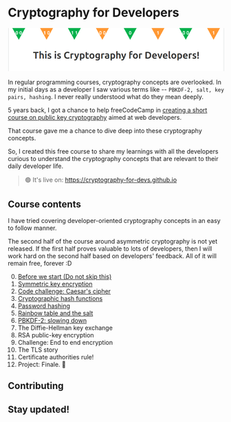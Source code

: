 # Cryptography for Developers

![readme cover](readme-cover.png)

In regular programming courses, cryptography concepts are overlooked. In my initial days as a developer I saw various terms like -- `PBKDF-2, salt, key pairs, hashing`. I never really understood what do they mean deeply.

5 years back, I got a chance to help freeCodeCamp in <a target="_blank" href="https://github.com/freeCodeCamp/CurriculumExpansion/pull/184">creating a short course on public key cryptography</a> aimed at web developers.

That course gave me a chance to dive deep into these cryptography concepts.

So, I created this free course to share my learnings with all the developers curious to understand the cryptography concepts that are relevant to their daily developer life.

> 🟢 It's live on: https://cryptography-for-devs.github.io

## Course contents

I have tried covering developer-oriented cryptography concepts in an easy to follow manner.

The second half of the course around asymmetric cryptography is not yet released. If the first half proves valuable to lots of developers, then I will work hard on the second half based on developers' feedback. All of it will remain free, forever :D

<ol start="0">
    <li><a href="https://cryptography-for-devs.github.io/0-before-we-start/" target="_blank">Before we start (Do not skip this)</a></li>
    <li><a href="https://cryptography-for-devs.github.io/1-symmetric-key-encryption/" target="_blank">Symmetric key encryption</a></li>
    <li><a href="https://cryptography-for-devs.github.io/2-caesar-challenge/" target="_blank">Code challenge: Caesar's cipher</a></li>
    <li><a href="https://cryptography-for-devs.github.io/3-the-hash/" target="_blank">Cryptographic hash functions</a></li>
    <li><a href="https://cryptography-for-devs.github.io/4-revealed-passwords/" target="_blank">Password hashing</a></li>
    <li><a href="https://cryptography-for-devs.github.io/5-rainbows-and-salts/" target="_blank">Rainbow table and the salt</a></li>
    <li><a href="https://cryptography-for-devs.github.io/6-slow-them-down/" target="_blank">PBKDF-2: slowing down</a></li>
    <li>The Diffie-Hellman key exchange</li>
    <li>RSA public-key encryption</li>
    <li>Challenge: End to end encryption</li>
    <li>The TLS story</li>
    <li>Certificate authorities rule!</li>
    <li>Project: Finale. 💛</li>
</ol>

## Contributing



## Stay updated!

